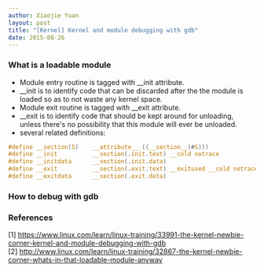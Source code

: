```yaml
---
author: Xiaojie Yuan
layout: post
title: "[Kernel] Kernel and module debugging with gdb"
date: 2015-08-26
---
```


### What is a loadable module

* Module entry routine is tagged with __init attribute.
* __init is to identify code that can be discarded after the the module is loaded so as to not waste any kernel space.
* Module exit routine is tagged with __exit attribute.
* __exit is to identify code that should be kept around for unloading, unless there's no possibility that this module will ever be unloaded.
* several related definitions:

```c
#define __section(S)    __attribute__ ((__section__(#S)))
#define __init          __section(.init.text) __cold notrace
#define __initdata      __section(.init.data)
#define __exit          __section(.exit.text) __exitused __cold notrace
#define __exitdata      __section(.exit.data)
```

### How to debug with gdb

### References
[1] <https://www.linux.com/learn/linux-training/33991-the-kernel-newbie-corner-kernel-and-module-debugging-with-gdb>  
[2] <http://www.linux.com/learn/linux-training/32867-the-kernel-newbie-corner-whats-in-that-loadable-module-anyway>
